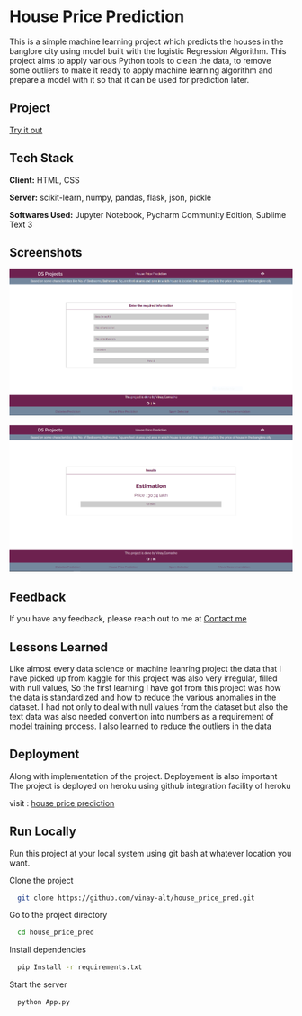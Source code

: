 
# House Price Prediction

This is a simple machine learning project which predicts the houses in the banglore city using model built with the logistic Regression Algorithm. This project aims to apply various Python tools to clean the data, to remove some outliers to make it ready to apply machine learning algorithm and prepare a model with it so that it can be used for prediction later.


## Project

[Try it out](https://hpprediction.herokuapp.com/)

  
## Tech Stack

**Client:** HTML, CSS

**Server:** scikit-learn, numpy, pandas, flask, json, pickle

**Softwares Used:** Jupyter Notebook, Pycharm Community Edition, Sublime Text 3

  
## Screenshots

![Input Page](https://github.com/vinay-alt/house_price_pred/raw/master/UI.PNG)

![Output Page](https://github.com/vinay-alt/house_price_pred/raw/master/UI1.PNG)
  
## Feedback

If you have any feedback, please reach out to me at [Contact me](https://vinaygomashe.herokuapp.com/contact)

  
## Lessons Learned

Like almost every data science or machine leanring project the data that I have picked up from kaggle for this project was also very irregular, filled with null values, So the first learning I have got from this project was how the data is standardized and how to reduce the various anomalies in the dataset. I had not only to deal with null values from the dataset but also the text data was also needed convertion into numbers as a requirement of model training process. I also learned to reduce the outliers in the data

  
## Deployment

Along with implementation of the project. Deployement is also important
The project is deployed on heroku using github integration facility of heroku

visit : [house price prediction](https://hpprediction.herokuapp.com)

  
## Run Locally

Run this project at your local system using git bash at whatever location you want.

Clone the project

```bash
  git clone https://github.com/vinay-alt/house_price_pred.git
```

Go to the project directory

```bash
  cd house_price_pred
```

Install dependencies

```bash
  pip Install -r requirements.txt
```

Start the server

```bash
  python App.py
```

  
